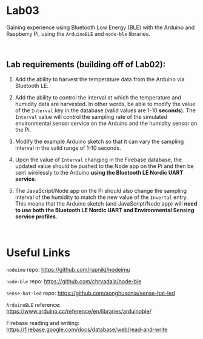 # Lab03
Gaining experience using Bluetooth Low Energy (BLE) with the Arduino and Raspberry Pi, using the `ArduinoBLE` and `node-ble` libraries.

<br>

## Lab requirements (building off of Lab02):

1. Add the ability to harvest the temperature data from the Arduino via Bluetooth LE. 

2. Add the ability to control the interval at which the temperature and humidity data are harvested. In other words, be able to modify the value of the `Interval` key in the database (valid values are 1-10 **seconds**). The `Interval` value will control the sampling rate of the simulated environmental sensor service on the Arduino and the humidity sensor on the Pi. 

3. Modify the example Arduino sketch so that it can vary the sampling interval in the valid range of 1-10 seconds.

4. Upon the value of `Interval` changing in the Firebase database, the updated value should be pushed to the Node app on the Pi and then be sent wirelessly to the Arduino **using the Bluetooth LE Nordic UART service**.

5. The JavaScript/Node app on the Pi should also change the sampling interval of the humidity to match the new value of the `Invertal` entry. This means that the Arduino sketch (and JavaScript/Node app) will **need to use both the Bluetooth LE Nordic UART and Environmental Sensing service profiles**.

<br>

# Useful Links
`nodeimu` repo: https://github.com/rupnikj/nodeimu

`node-ble` repo: https://github.com/chrvadala/node-ble

`sense-hat-led` repo: https://github.com/aonghusonia/sense-hat-led

`ArduinoBLE` reference: https://www.arduino.cc/reference/en/libraries/arduinoble/

Firebase reading and writing: https://firebase.google.com/docs/database/web/read-and-write
